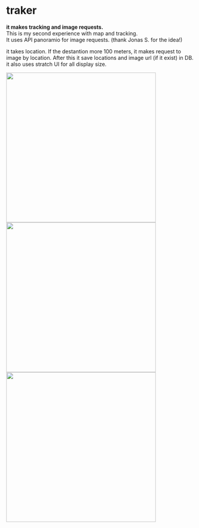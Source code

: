 # traker
<b>it makes tracking and image requests.</b><br/>
This is my second experience with map and tracking.<br/>
It uses API panoramio for image requests. (thank Jonas S. for the idea!)<br/>

it takes location. If the destantion more 100 meters, it makes request to image by location.
After this it save locations and image url (if it exist) in DB.<br/>
it also uses stratch UI  for all display size.

<Image width=400 src="https://dl.dropboxusercontent.com/s/8uekehfeu43bw9j/Screenshot_2015-10-18-13-27-37.png?dl=0" />
<Image width=400 src="https://dl.dropboxusercontent.com//s/8l07cfyprbvbtbk/Screenshot_2015-10-18-13-25-15.png?dl=0" />
<Image width=400 src="https://dl.dropboxusercontent.com/s/oeaiy1rozd4bwsl/Screenshot_2015-10-18-13-54-00.png?dl=0" />




